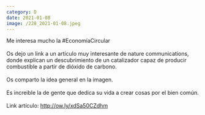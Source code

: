 ```yaml
--- 
category: D 
date: 2021-01-08 
image: /228_2021-01-08.jpeg 
--- 
```


Me interesa mucho la #EconomíaCircular<br><br>Os dejo un link a un artículo muy interesante de nature communications, donde explican un descubrimiento de un catalizador capaz de producir combustible a partir de dióxido de carbono.<br><br>Os comparto la idea general en la imagen. <br><br>Es increible la de gente que dedica su vida a crear cosas por el bien común. <br><br>Link artículo: http://ow.ly/xdSa50CZdhm